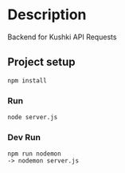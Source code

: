 # Description

Backend for Kushki API Requests


## Project setup
```
npm install
```

### Run
```
node server.js
```

### Dev Run
```
npm run nodemon
-> nodemon server.js
```